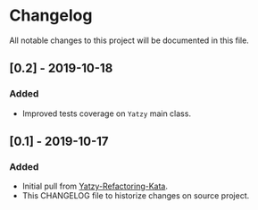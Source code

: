 # Changelog
All notable changes to this project will be documented in this file.

## [0.2] - 2019-10-18
### Added
- Improved tests coverage on `Yatzy` main class.

## [0.1] - 2019-10-17
### Added
- Initial pull from [Yatzy-Refactoring-Kata](https://github.com/emilybache/Yatzy-Refactoring-Kata).
- This CHANGELOG file to historize changes on source project.
